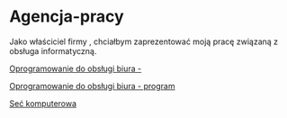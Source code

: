 # Agencja-pracy

Jako właściciel firmy , chciałbym zaprezentować moją pracę związaną z obsługa informatyczną.

[Oprogramowanie do obsługi biura - ](https://www.google.com)

[Oprogramowanie do obsługi biura - program ](https://www.google.com)

[Seć komputerowa](https://www.google.com)


